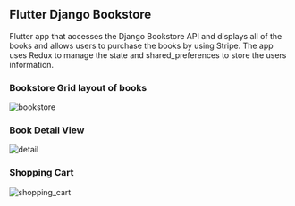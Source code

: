 ## Flutter Django Bookstore

Flutter app that accesses the Django Bookstore API and displays all of the books and allows users
to purchase the books by using Stripe.  The app uses Redux to manage the state and
shared_preferences to store the users information.

### Bookstore Grid layout of books
![](C:\scr_flutter\apps\e_comm\flutter_bookstore_sm.jpg "bookstore")

### Book Detail View
![](C:\scr_flutter\apps\e_comm\flutter_book_detail_sm.jpg "detail")

### Shopping Cart
![](C:\scr_flutter\apps\e_comm\flutter_shopping_cart_sm.jpg "shopping_cart")
